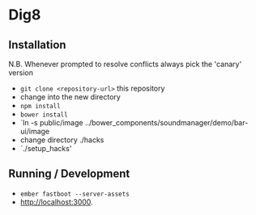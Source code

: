 # Dig8

## Installation

N.B. Whenever prompted to resolve conflicts always pick the 'canary' version

* `git clone <repository-url>` this repository
* change into the new directory
* `npm install`
* `bower install`
* `ln -s public/image ../bower_components/soundmanager/demo/bar-ui/image
* change directory ./hacks
* `./setup_hacks'

## Running / Development

* `ember fastboot --server-assets`
* [http://localhost:3000](http://localhost:3000).


